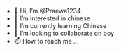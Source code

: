 - 👋 Hi, I’m @Praewa1234
- 👀 I’m interested in chinese
- 🌱 I’m currently learning Chinese 
- 💞️ I’m looking to collaborate on boy
- 📫 How to reach me ...

<!---
Praewa1234/Praewa1234 is a ✨ special ✨ repository because its `README.md` (this file) appears on your GitHub profile.
You can click the Preview link to take a look at your changes.
--->
